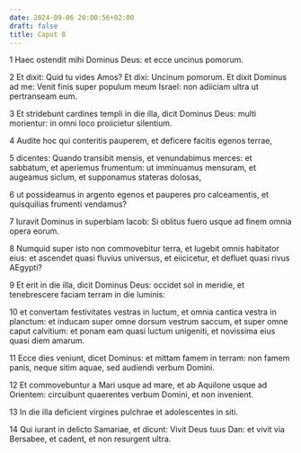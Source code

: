 ```yaml
---
date: 2024-09-06 20:00:56+02:00
draft: false
title: Caput 8
---
```





1 Haec ostendit mihi Dominus Deus: et ecce uncinus pomorum.

2 Et dixit: Quid tu vides Amos? Et dixi: Uncinum pomorum. Et dixit Dominus ad me: Venit finis super populum meum Israel: non adiiciam ultra ut pertranseam eum.

3 Et stridebunt cardines templi in die illa, dicit Dominus Deus: multi morientur: in omni loco proiicietur silentium.

4 Audite hoc qui conteritis pauperem, et deficere facitis egenos terrae,

5 dicentes: Quando transibit mensis, et venundabimus merces: et sabbatum, et aperiemus frumentum: ut imminuamus mensuram, et augeamus siclum, et supponamus stateras dolosas,

6 ut possideamus in argento egenos et pauperes pro calceamentis, et quisquilias frumenti vendamus?

7 Iuravit Dominus in superbiam Iacob: Si oblitus fuero usque ad finem omnia opera eorum.

8 Numquid super isto non commovebitur terra, et lugebit omnis habitator eius: et ascendet quasi fluvius universus, et eiicicetur, et defluet quasi rivus AEgypti?

9 Et erit in die illa, dicit Dominus Deus: occidet sol in meridie, et tenebrescere faciam terram in die luminis:

10 et convertam festivitates vestras in luctum, et omnia cantica vestra in planctum: et inducam super omne dorsum vestrum saccum, et super omne caput calvitium: et ponam eam quasi luctum unigeniti, et novissima eius quasi diem amarum.

11 Ecce dies veniunt, dicet Dominus: et mittam famem in terram: non famem panis, neque sitim aquae, sed audiendi verbum Domini.

12 Et commovebuntur a Mari usque ad mare, et ab Aquilone usque ad Orientem: circuibunt quaerentes verbum Domini, et non invenient.

13 In die illa deficient virgines pulchrae et adolescentes in siti.

14 Qui iurant in delicto Samariae, et dicunt: Vivit Deus tuus Dan: et vivit via Bersabee, et cadent, et non resurgent ultra.

